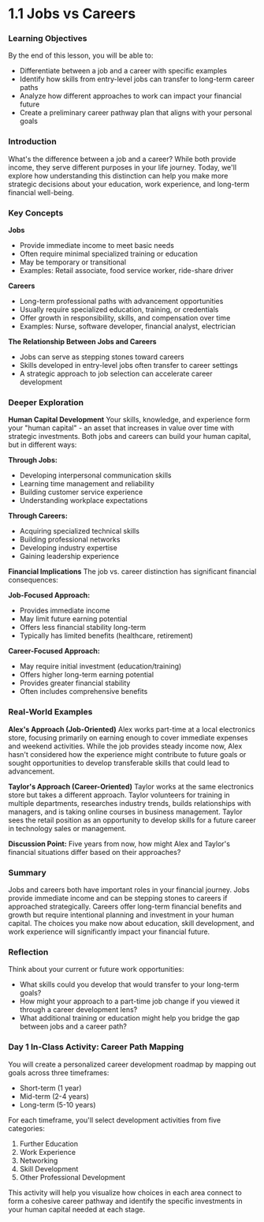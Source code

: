 # 1.1 Jobs vs Careers
### Learning Objectives

By the end of this lesson, you will be able to:

- Differentiate between a job and a career with specific examples
- Identify how skills from entry-level jobs can transfer to long-term career paths
- Analyze how different approaches to work can impact your financial future
- Create a preliminary career pathway plan that aligns with your personal goals

### Introduction

What's the difference between a job and a career? While both provide income, they serve different purposes in your life journey. Today, we'll explore how understanding this distinction can help you make more strategic decisions about your education, work experience, and long-term financial well-being.

### Key Concepts

**Jobs**

- Provide immediate income to meet basic needs
- Often require minimal specialized training or education
- May be temporary or transitional
- Examples: Retail associate, food service worker, ride-share driver

**Careers**

- Long-term professional paths with advancement opportunities
- Usually require specialized education, training, or credentials
- Offer growth in responsibility, skills, and compensation over time
- Examples: Nurse, software developer, financial analyst, electrician

**The Relationship Between Jobs and Careers**

- Jobs can serve as stepping stones toward careers
- Skills developed in entry-level jobs often transfer to career settings
- A strategic approach to job selection can accelerate career development

### Deeper Exploration

**Human Capital Development**
Your skills, knowledge, and experience form your "human capital" - an asset that increases in value over time with strategic investments. Both jobs and careers can build your human capital, but in different ways:

**Through Jobs:**

- Developing interpersonal communication skills
- Learning time management and reliability
- Building customer service experience
- Understanding workplace expectations

**Through Careers:**

- Acquiring specialized technical skills
- Building professional networks
- Developing industry expertise
- Gaining leadership experience

**Financial Implications**
The job vs. career distinction has significant financial consequences:

**Job-Focused Approach:**

- Provides immediate income
- May limit future earning potential
- Offers less financial stability long-term
- Typically has limited benefits (healthcare, retirement)

**Career-Focused Approach:**

- May require initial investment (education/training)
- Offers higher long-term earning potential
- Provides greater financial stability
- Often includes comprehensive benefits

### Real-World Examples

**Alex's Approach (Job-Oriented)**
Alex works part-time at a local electronics store, focusing primarily on earning enough to cover immediate expenses and weekend activities. While the job provides steady income now, Alex hasn't considered how the experience might contribute to future goals or sought opportunities to develop transferable skills that could lead to advancement.

**Taylor's Approach (Career-Oriented)**
Taylor works at the same electronics store but takes a different approach. Taylor volunteers for training in multiple departments, researches industry trends, builds relationships with managers, and is taking online courses in business management. Taylor sees the retail position as an opportunity to develop skills for a future career in technology sales or management.

**Discussion Point:** Five years from now, how might Alex and Taylor's financial situations differ based on their approaches?

### Summary

Jobs and careers both have important roles in your financial journey. Jobs provide immediate income and can be stepping stones to careers if approached strategically. Careers offer long-term financial benefits and growth but require intentional planning and investment in your human capital. The choices you make now about education, skill development, and work experience will significantly impact your financial future.

### Reflection

Think about your current or future work opportunities:

- What skills could you develop that would transfer to your long-term goals?
- How might your approach to a part-time job change if you viewed it through a career development lens?
- What additional training or education might help you bridge the gap between jobs and a career path?

### Day 1 In-Class Activity: Career Path Mapping

You will create a personalized career development roadmap by mapping out goals across three timeframes:

- Short-term (1 year)
- Mid-term (2-4 years)
- Long-term (5-10 years)

For each timeframe, you'll select development activities from five categories:

1. Further Education
2. Work Experience
3. Networking
4. Skill Development
5. Other Professional Development

This activity will help you visualize how choices in each area connect to form a cohesive career pathway and identify the specific investments in your human capital needed at each stage.
